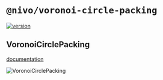 # `@nivo/voronoi-circle-packing`

[![version](https://img.shields.io/npm/v/@nivo/voronoi-circle-packing.svg?style=flat-square)](https://www.npmjs.com/package/@nivo/voronoi-circle-packing)

## VoronoiCirclePacking

[documentation](http://nivo.rocks/voronoi-circle-packing/)

![VoronoiCirclePacking](./doc/voronoi-circle-packing.png)
